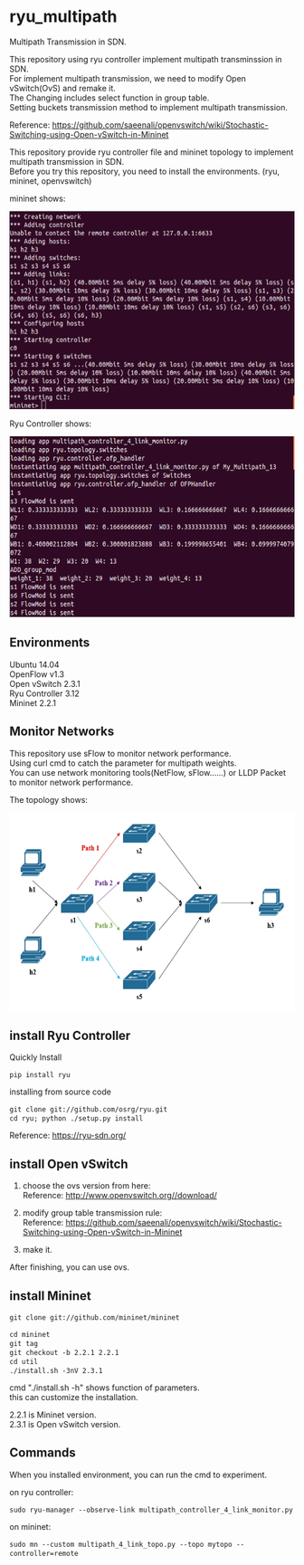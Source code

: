 # ryu_multipath
Multipath Transmission in SDN.

This repository using ryu controller implement multipath transminssion in SDN.  
For implement multipath transmission, we need to modify Open vSwitch(OvS) and remake it.  
The Changing includes select function in group table.  
Setting buckets transmission method to implement multipath transmission.  

Reference: https://github.com/saeenali/openvswitch/wiki/Stochastic-Switching-using-Open-vSwitch-in-Mininet

This repository provide ryu controller file and mininet topology to implement multipath transmission in SDN.  
Before you try this repository, you need to install the environments. (ryu, mininet, openvswitch)  


mininet shows:

<img src=https://github.com/neneyhsw/ryu_multipath/blob/master/mininet.png width="600" height="350">

Ryu Controller shows:

<img src=https://github.com/neneyhsw/ryu_multipath/blob/master/ryu_controller.png width="600" height="320">


## Environments
Ubuntu 14.04  
OpenFlow v1.3  
Open vSwitch 2.3.1  
Ryu Controller 3.12  
Mininet 2.2.1 

## Monitor Networks
This repository use sFlow to monitor network performance.  
Using curl cmd to catch the parameter for multipath weights.  
You can use network monitoring tools(NetFlow, sFlow......) or LLDP Packet to monitor network performance.  

The topology shows:  

<img src=https://github.com/neneyhsw/ryu_multipath/blob/master/topology.jpg width="600" height="350">


## install Ryu Controller
Quickly Install  
```
pip install ryu
```

installing from source code  
```
git clone git://github.com/osrg/ryu.git
cd ryu; python ./setup.py install
```

Reference: https://ryu-sdn.org/  


## install Open vSwitch

1. choose the ovs version from here:  
Reference: http://www.openvswitch.org//download/  

2. modify group table transmission rule:  
Reference: https://github.com/saeenali/openvswitch/wiki/Stochastic-Switching-using-Open-vSwitch-in-Mininet  

3. make it.  

After finishing, you can use ovs.

## install Mininet
```
git clone git://github.com/mininet/mininet
```

```
cd mininet
git tag
git checkout -b 2.2.1 2.2.1
cd util
./install.sh -3nV 2.3.1
```

cmd "./install.sh -h" shows function of parameters.  
this can customize the installation.  

2.2.1 is Mininet version.  
2.3.1 is Open vSwitch version.  


## Commands
When you installed environment, you can run the cmd to experiment.  
  
on ryu controller:  
```
sudo ryu-manager --observe-link multipath_controller_4_link_monitor.py
```
  
on mininet:  
```
sudo mn --custom multipath_4_link_topo.py --topo mytopo --controller=remote
```

